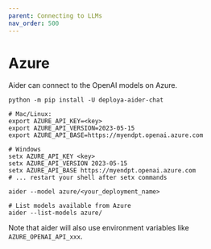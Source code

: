 ```yaml
---
parent: Connecting to LLMs
nav_order: 500
---
```


# Azure

Aider can connect to the OpenAI models on Azure.

```
python -m pip install -U deploya-aider-chat

# Mac/Linux:                                           
export AZURE_API_KEY=<key>
export AZURE_API_VERSION=2023-05-15
export AZURE_API_BASE=https://myendpt.openai.azure.com

# Windows
setx AZURE_API_KEY <key>
setx AZURE_API_VERSION 2023-05-15
setx AZURE_API_BASE https://myendpt.openai.azure.com
# ... restart your shell after setx commands

aider --model azure/<your_deployment_name>

# List models available from Azure
aider --list-models azure/
```

Note that aider will also use environment variables
like `AZURE_OPENAI_API_xxx`.
